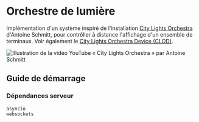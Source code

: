 # Orchestre de lumière

Implémentation d'un système inspiré de l'installation [City Lights Orchestra](https://www.youtube.com/watch?v=Sun0TFQgPXk) d'Antoine Schmitt, pour contrôller à distance l'affichage d'un ensemble de terminaux. Voir également le [City Lights Orchestra Device (CLOD)](https://reso-nance.org/wiki/projets/clod/accueil).

![Illustration de la vidéo YouTube « City Lights Orchestra » par Antoine Schmitt](https://img.youtube.com/vi/Sun0TFQgPXk/maxresdefault.jpg)

## Guide de démarrage

### Dépendances serveur

```
asyncio
websockets
```
